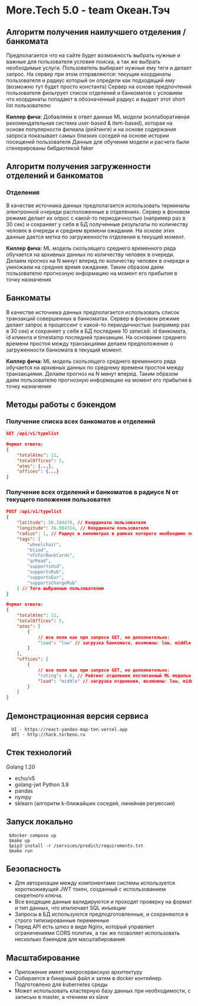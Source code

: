 # More.Tech 5.0 - team Океан.Тэч 

## Алгоритм получения наилучшего отделения / банкомата

Предполагается что на сайте будет возможность выбрать нужные и важные для пользователя условия поиска, а так же выбрать необходимые услуги. Пользователь выбирает нужные ему теги и делает запрос. 
На сервер при этом отправляются: текущие координаты пользователя и радиус который он определи как подходящий ему (возможно тут будет просто константа)
Сервер на основе предпочтений пользователя фильтрует список отделений и банкоматов с условием что координаты попадают в обозначенный радиус и выдает этот short list пользователю

**Киллер фича:** Добавляем в ответ данные ML модели (коллаборативная рекомендательная система user-based & item-based), которая на основе популярности филиала (рейтинге) и на основе содержания запроса показывает самых близких соседей на основе истории посещений пользователя
Данные для обучения модели и расчета были сгенерированы бибдиотекой faker 

## Алгоритм получения загруженности отделений и банкоматов

### Отделения

В качестве источника данных предполагается использовать терминалы электронной очереди расположенные в отделениях. Сервер в фоновом режиме делает их опрос с какой-то периодичностью (например раз в 30 сек) и сохраняет у себя в БД полученные результаты по количеству человек в очереди и среднем времени ожидания. На основе этих данные дается метка по загруженности отделения в текущий момент.

**Киллер фича:** ML модель скользящего среднего временного ряда обучается на архивных данных по количеству человек в очереди. Делаем прогноз на N минут вперед по количеству человек в очереди и умножаем на среднее время ожидания. Таким образом даем пользователю прогнозную информацию на момент его прибытия в точку назначения

## Банкоматы

В качестве источника данных предполагается использовать список транзакций совершенных в банкоматах. Сервер в фоновом режиме делает запрос в процессинг с какой-то периодичностью (например раз в 30 сек) и сохраняет у себя в БД последние 10 записей: id банкомата, id клиента и timestamp последней транзакции. На основании среднего времени простоя между транзакциями делаем предположение о загруженности банкомата в текущий момент.

**Киллер фича:** ML модель скользящего среднего временного ряда обучается на архивных данных по среднему времени простоя между транзакциями. Делаем прогноз на N минут вперед. Таким образом даем пользователю прогнозную информацию на момент его прибытия в точку назначения

## Методы работы с бэкендом

### Получение списка всех банкоматов и отделений

```json
GET /api/v1/typelist
```

```json
Формат ответа:
{
	"totalAtms": 11,
	"totalOffices": 5,
	"atms": {...},
	"offices": {...}
}
```

### Получение всех отделений и банкоматов в радиусе N от текущего положения пользовател

```json
POST /api/v1/typelist
{
	"latitude": 56.184479, // Координаты пользователя
	"longitude": 36.984314, // Координаты пользователя
	"radius": 1, // Радиус в километрах в рамках которого необходимо показать бинкоматы и отделения
	"tags": [
		"wheelchair",
		"blind",
		"nfcForBankCards",
		"qrRead",
		"supportsUsd",
		"supportsRub",
		"supportsEur",
		"supportsChargeRub"
	] // Теги выбранные пользователем
}
```

```json
Формат ответа:
{
	"totalAtms": 11,
	"totalOffices": 5,
	"atms": [
		{
			// все поля как при запросе GET, но дополнительно:
			"load": "low" // загрузка банкомата, возможны: low, middle, high
		}
	],
	"offices": [
		{
			// все поля как при запросе GET, но дополнительно:
			"rating": 4.8, // Рейтинг отделения посчитанный ML моделью
			"load": "middle" // загрузка отделения, возможны: low, middle, high
		}
	]
}
```
## Демонстрационная версия сервиса
```
  UI - https://react-yandex-map-ten.vercel.app
  API - http://hack.torbeno.ru
```

## Стек технологий
Golang 1.20 
 - echo/v5
 - golang-jwt
Python 3.8
 - pandas
 - nympy
 - sklearn (алгоритм k-ближайших соседей, линейная регрессия)

## Запуск локально
```
 $docker compose up
 $make up
 $pip3 install -r /services/predict/requirements.txt
 $make run 
```

## Безопасность

- Для авторизации между компонентами системы используется короткоживущий JWT токен, созданный с использованием секретного ключа. 
- Все входящие данные валидируются и проходят проверку на формат и тип данных, что ипключает SQL инъекции
- Запросы в БД используются предподготовленные, и сохраняются в строго типизированные переменные
- Перед API есть шлюз в виде Nginx, который управляет ограничениями CORS политик, а так же позволяет использовать несколько бэкендов для масштабирования

## Масштабирование

- Приложение имеет микросервисную архитектуру
- Собирается в бинарный файл и затем в docker контейнер. Подготовлено для kubernetes среды
- Может использовать кластерную базу данных при необходимости, с записью в master, а чтением из slave
